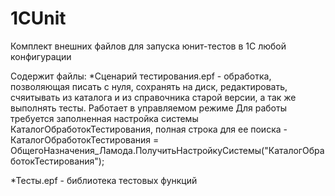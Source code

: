 1CUnit
======

Комплект внешних файлов для запуска юнит-тестов в 1С любой конфигурации

Содержит файлы:
*Сценарий тестирования.epf - обработка, позволяющая писать с нуля, сохранять на диск, редактировать, счяитывать из каталога и из справочника старой версии, а так же выполнять тесты. Работает в управляемом режиме
Для работы требуется заполненная настройка системы КаталогОбработокТестирования, полная строка для ее поиска - 
	КаталогОбработокТестирования = ОбщегоНазначения_Ламода.ПолучитьНастройкуСистемы("КаталогОбработокТестирования");

*Тесты.epf - библиотека тестовых функций
